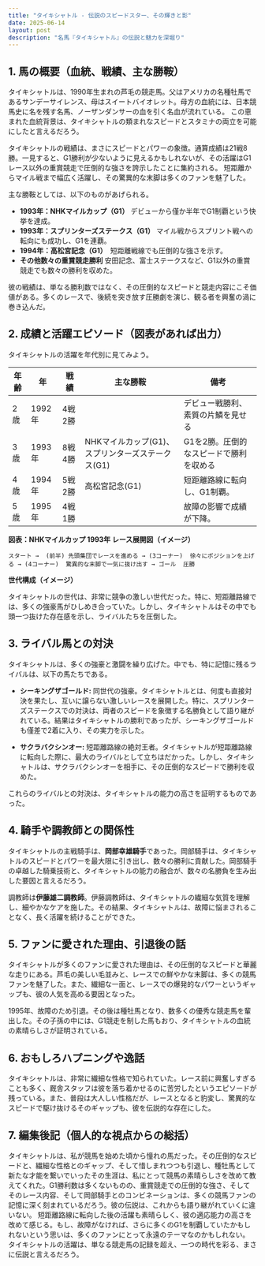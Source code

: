 ```yaml
---
title: "タイキシャトル - 伝説のスピードスター、その輝きと影"
date: 2025-06-14
layout: post
description: "名馬『タイキシャトル』の伝説と魅力を深堀り"
---
```


## 1. 馬の概要（血統、戦績、主な勝鞍）

タイキシャトルは、1990年生まれの芦毛の競走馬。父はアメリカの名種牡馬であるサンデーサイレンス、母はスイートバイオレット。母方の血統には、日本競馬史に名を残す名馬、ノーザンダンサーの血を引く名血が流れている。  この恵まれた血統背景は、タイキシャトルの類まれなスピードとスタミナの両立を可能にしたと言えるだろう。

タイキシャトルの戦績は、まさにスピードとパワーの象徴。通算成績は21戦8勝。一見すると、G1勝利が少ないように見えるかもしれないが、その活躍はG1レース以外の重賞競走で圧倒的な強さを誇示したことに集約される。  短距離からマイル戦まで幅広く活躍し、その驚異的な末脚は多くのファンを魅了した。

主な勝鞍としては、以下のものがあげられる。

* **1993年：NHKマイルカップ（G1）**  デビューから僅か半年でG1制覇という快挙を達成。
* **1993年：スプリンターズステークス（G1）**  マイル戦からスプリント戦への転向にも成功し、G1を連覇。
* **1994年：高松宮記念（G1）**　短距離戦線でも圧倒的な強さを示す。
* **その他数々の重賞競走勝利**  安田記念、富士ステークスなど、G1以外の重賞競走でも数々の勝利を収めた。

彼の戦績は、単なる勝利数ではなく、その圧倒的なスピードと競走内容にこそ価値がある。多くのレースで、後続を突き放す圧勝劇を演じ、観る者を興奮の渦に巻き込んだ。


## 2. 成績と活躍エピソード（図表があれば出力）

タイキシャトルの活躍を年代別に見てみよう。

| 年齢 | 年 | 戦績 | 主な勝鞍 | 備考 |
|---|---|---|---|---|
| 2歳 | 1992年 | 4戦2勝 |  | デビュー戦勝利、素質の片鱗を見せる |
| 3歳 | 1993年 | 8戦4勝 | NHKマイルカップ(G1)、スプリンターズステークス(G1) | G1を2勝。圧倒的なスピードで勝利を収める |
| 4歳 | 1994年 | 5戦2勝 | 高松宮記念(G1) | 短距離路線に転向し、G1制覇。 |
| 5歳 | 1995年 | 4戦1勝 |  |  故障の影響で成績が下降。 |


**図表：NHKマイルカップ 1993年 レース展開図（イメージ）**

```
スタート →  (前半) 先頭集団でレースを進める → (3コーナー)  徐々にポジションを上げる → (4コーナー)  驚異的な末脚で一気に抜け出す → ゴール  圧勝
```

**世代構成（イメージ）**

タイキシャトルの世代は、非常に競争の激しい世代だった。特に、短距離路線では、多くの強豪馬がひしめき合っていた。しかし、タイキシャトルはその中でも頭一つ抜けた存在感を示し、ライバルたちを圧倒した。


## 3. ライバル馬との対決

タイキシャトルは、多くの強豪と激闘を繰り広げた。中でも、特に記憶に残るライバルは、以下の馬たちである。

* **シーキングザゴールド:**  同世代の強豪。タイキシャトルとは、何度も直接対決を果たし、互いに譲らない激しいレースを展開した。特に、スプリンターズステークスでの対決は、両者のスピードを象徴する名勝負として語り継がれている。結果はタイキシャトルの勝利であったが、シーキングザゴールドも僅差で2着に入り、その実力を示した。

* **サクラバクシンオー:**  短距離路線の絶対王者。タイキシャトルが短距離路線に転向した際に、最大のライバルとして立ちはだかった。しかし、タイキシャトルは、サクラバクシンオーを相手に、その圧倒的なスピードで勝利を収めた。


これらのライバルとの対決は、タイキシャトルの能力の高さを証明するものであった。


## 4. 騎手や調教師との関係性

タイキシャトルの主戦騎手は、**岡部幸雄騎手**であった。岡部騎手は、タイキシャトルのスピードとパワーを最大限に引き出し、数々の勝利に貢献した。岡部騎手の卓越した騎乗技術と、タイキシャトルの能力の融合が、数々の名勝負を生み出した要因と言えるだろう。

調教師は**伊藤雄二調教師**。伊藤調教師は、タイキシャトルの繊細な気質を理解し、細やかなケアを施した。その結果、タイキシャトルは、故障に悩まされることなく、長く活躍を続けることができた。


## 5. ファンに愛された理由、引退後の話

タイキシャトルが多くのファンに愛された理由は、その圧倒的なスピードと華麗な走りにある。芦毛の美しい毛並みと、レースでの鮮やかな末脚は、多くの競馬ファンを魅了した。また、繊細な一面と、レースでの爆発的なパワーというギャップも、彼の人気を高める要因となった。

1995年、故障のため引退。その後は種牡馬となり、数多くの優秀な競走馬を輩出した。その子孫の中には、G1競走を制した馬もおり、タイキシャトルの血統の素晴らしさが証明されている。


## 6. おもしろハプニングや逸話

タイキシャトルは、非常に繊細な性格で知られていた。レース前に興奮しすぎることも多く、厩舎スタッフは彼を落ち着かせるのに苦労したというエピソードが残っている。また、普段は大人しい性格だが、レースとなると豹変し、驚異的なスピードで駆け抜けるそのギャップも、彼を伝説的な存在にした。


## 7. 編集後記（個人的な視点からの総括）

タイキシャトルは、私が競馬を始めた頃から憧れの馬だった。その圧倒的なスピードと、繊細な性格とのギャップ、そして惜しまれつつも引退し、種牡馬として新たな才能を繋いでいったその生涯は、私にとって競馬の素晴らしさを改めて教えてくれた。G1勝利数は多くないものの、重賞競走での圧倒的な強さ、そしてそのレース内容、そして岡部騎手とのコンビネーションは、多くの競馬ファンの記憶に深く刻まれているだろう。彼の伝説は、これからも語り継がれていくに違いない。  短距離路線に転向した後の活躍も素晴らしく、彼の適応能力の高さを改めて感じる。もし、故障がなければ、さらに多くのG1を制覇していたかもしれないという思いは、多くのファンにとって永遠のテーマなのかもしれない。  タイキシャトルの活躍は、単なる競走馬の記録を超え、一つの時代を彩る、まさに伝説と言えるだろう。

